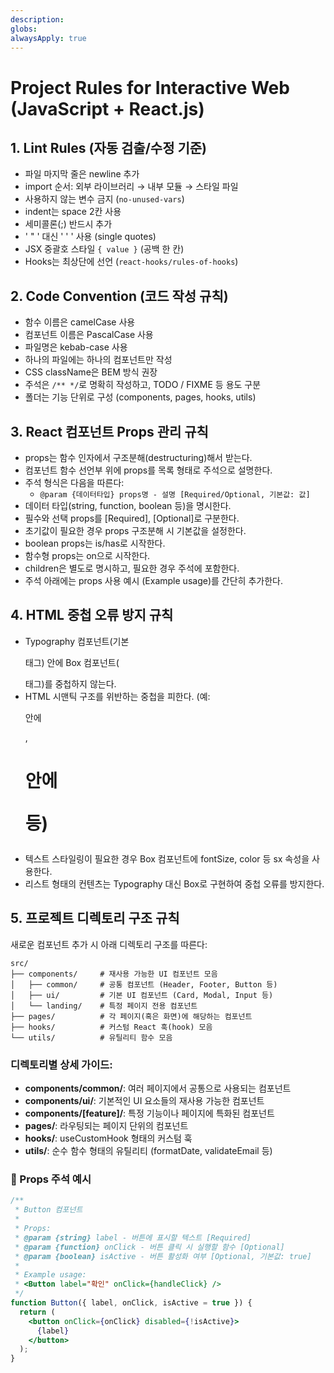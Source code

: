 ```yaml
---
description: 
globs: 
alwaysApply: true
---
```

# Project Rules for Interactive Web (JavaScript + React.js)

## 1. Lint Rules (자동 검출/수정 기준)
- 파일 마지막 줄은 newline 추가
- import 순서: 외부 라이브러리 → 내부 모듈 → 스타일 파일
- 사용하지 않는 변수 금지 (`no-unused-vars`)
- indent는 space 2칸 사용
- 세미콜론(;) 반드시 추가
- ' " ' 대신 ' ' ' 사용 (single quotes)
- JSX 중괄호 스타일 `{ value }` (공백 한 칸)
- Hooks는 최상단에 선언 (`react-hooks/rules-of-hooks`)

## 2. Code Convention (코드 작성 규칙)
- 함수 이름은 camelCase 사용
- 컴포넌트 이름은 PascalCase 사용
- 파일명은 kebab-case 사용
- 하나의 파일에는 하나의 컴포넌트만 작성
- CSS className은 BEM 방식 권장
- 주석은 `/** */`로 명확히 작성하고, TODO / FIXME 등 용도 구분
- 폴더는 기능 단위로 구성 (components, pages, hooks, utils)

## 3. React 컴포넌트 Props 관리 규칙
- props는 함수 인자에서 구조분해(destructuring)해서 받는다.
- 컴포넌트 함수 선언부 위에 props를 목록 형태로 주석으로 설명한다.
- 주석 형식은 다음을 따른다:
  - `@param {데이터타입} props명 - 설명 [Required/Optional, 기본값: 값]`
- 데이터 타입(string, function, boolean 등)을 명시한다.
- 필수와 선택 props를 [Required], [Optional]로 구분한다.
- 초기값이 필요한 경우 props 구조분해 시 기본값을 설정한다.
- boolean props는 is/has로 시작한다.
- 함수형 props는 on으로 시작한다.
- children은 별도로 명시하고, 필요한 경우 주석에 포함한다.
- 주석 아래에는 props 사용 예시 (Example usage)를 간단히 추가한다.

## 4. HTML 중첩 오류 방지 규칙
- Typography 컴포넌트(기본 <p> 태그) 안에 Box 컴포넌트(<div> 태그)를 중첩하지 않는다.
- HTML 시맨틱 구조를 위반하는 중첩을 피한다. (예: <p> 안에 <div>, <h1> 안에 <p> 등)
- 텍스트 스타일링이 필요한 경우 Box 컴포넌트에 fontSize, color 등 sx 속성을 사용한다.
- 리스트 형태의 컨텐츠는 Typography 대신 Box로 구현하여 중첩 오류를 방지한다.

## 5. 프로젝트 디렉토리 구조 규칙
새로운 컴포넌트 추가 시 아래 디렉토리 구조를 따른다:

```
src/
├── components/     # 재사용 가능한 UI 컴포넌트 모음
│   ├── common/     # 공통 컴포넌트 (Header, Footer, Button 등)
│   ├── ui/         # 기본 UI 컴포넌트 (Card, Modal, Input 등)
│   └── landing/    # 특정 페이지 전용 컴포넌트
├── pages/          # 각 페이지(혹은 화면)에 해당하는 컴포넌트
├── hooks/          # 커스텀 React 훅(hook) 모음
└── utils/          # 유틸리티 함수 모음
```

### 디렉토리별 상세 가이드:
- **components/common/**: 여러 페이지에서 공통으로 사용되는 컴포넌트
- **components/ui/**: 기본적인 UI 요소들의 재사용 가능한 컴포넌트
- **components/[feature]/**: 특정 기능이나 페이지에 특화된 컴포넌트
- **pages/**: 라우팅되는 페이지 단위의 컴포넌트
- **hooks/**: useCustomHook 형태의 커스텀 훅
- **utils/**: 순수 함수 형태의 유틸리티 (formatDate, validateEmail 등)

### 📄 Props 주석 예시
```jsx
/**
 * Button 컴포넌트
 * 
 * Props:
 * @param {string} label - 버튼에 표시할 텍스트 [Required]
 * @param {function} onClick - 버튼 클릭 시 실행할 함수 [Optional]
 * @param {boolean} isActive - 버튼 활성화 여부 [Optional, 기본값: true]
 *
 * Example usage:
 * <Button label="확인" onClick={handleClick} />
 */
function Button({ label, onClick, isActive = true }) {
  return (
    <button onClick={onClick} disabled={!isActive}>
      {label}
    </button>
  );
}
```